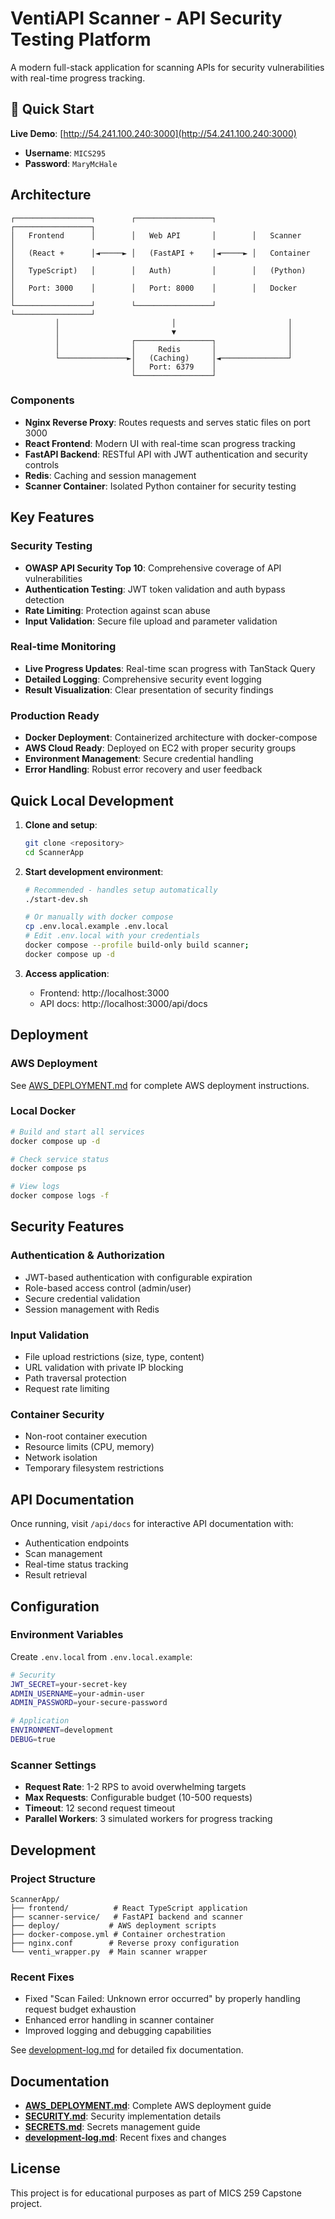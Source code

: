 # VentiAPI Scanner - API Security Testing Platform

A modern full-stack application for scanning APIs for security vulnerabilities with real-time progress tracking.

## 🚀 Quick Start

**Live Demo**: [http://54.241.100.240:3000](http://54.241.100.240:3000)
- **Username**: `MICS295`
- **Password**: `MaryMcHale`

## Architecture

```
┌─────────────────┐        ┌─────────────────┐        ┌─────────────────┐
│   Frontend      │        │   Web API       │        │   Scanner       │
│   (React +      │◄─────► │   (FastAPI +    │◄─────► │   Container     │
│   TypeScript)   │        │   Auth)         │        │   (Python)      │
│   Port: 3000    │        │   Port: 8000    │        │   Docker        │
└─────────────────┘        └─────────────────┘        └─────────────────┘
          │                         │                         │
          │                         ▼                         │
          │                ┌─────────────────┐                │
          │                │     Redis       │                │
          └───────────────►│   (Caching)     │◄───────────────┘
                           │   Port: 6379    │
                           └─────────────────┘
```

### Components
- **Nginx Reverse Proxy**: Routes requests and serves static files on port 3000
- **React Frontend**: Modern UI with real-time scan progress tracking
- **FastAPI Backend**: RESTful API with JWT authentication and security controls
- **Redis**: Caching and session management
- **Scanner Container**: Isolated Python container for security testing

## Key Features

### **Security Testing**
- **OWASP API Security Top 10**: Comprehensive coverage of API vulnerabilities
- **Authentication Testing**: JWT token validation and auth bypass detection
- **Rate Limiting**: Protection against scan abuse
- **Input Validation**: Secure file upload and parameter validation

### **Real-time Monitoring**
- **Live Progress Updates**: Real-time scan progress with TanStack Query
- **Detailed Logging**: Comprehensive security event logging
- **Result Visualization**: Clear presentation of security findings

### **Production Ready**
- **Docker Deployment**: Containerized architecture with docker-compose
- **AWS Cloud Ready**: Deployed on EC2 with proper security groups
- **Environment Management**: Secure credential handling
- **Error Handling**: Robust error recovery and user feedback

## Quick Local Development

1. **Clone and setup**:
   ```bash
   git clone <repository>
   cd ScannerApp
   ```

2. **Start development environment**:
   ```bash
   # Recommended - handles setup automatically
   ./start-dev.sh
   
   # Or manually with docker compose
   cp .env.local.example .env.local
   # Edit .env.local with your credentials
   docker compose --profile build-only build scanner;
   docker compose up -d
   ```

3. **Access application**:
   - Frontend: http://localhost:3000
   - API docs: http://localhost:3000/api/docs

## Deployment

### AWS Deployment
See [AWS_DEPLOYMENT.md](./AWS_DEPLOYMENT.md) for complete AWS deployment instructions.

### Local Docker
```bash
# Build and start all services
docker compose up -d

# Check service status
docker compose ps

# View logs
docker compose logs -f
```

## Security Features

### Authentication & Authorization
- JWT-based authentication with configurable expiration
- Role-based access control (admin/user)
- Secure credential validation
- Session management with Redis

### Input Validation
- File upload restrictions (size, type, content)
- URL validation with private IP blocking
- Path traversal protection
- Request rate limiting

### Container Security
- Non-root container execution
- Resource limits (CPU, memory)
- Network isolation
- Temporary filesystem restrictions

## API Documentation

Once running, visit `/api/docs` for interactive API documentation with:
- Authentication endpoints
- Scan management
- Real-time status tracking
- Result retrieval

## Configuration

### Environment Variables
Create `.env.local` from `.env.local.example`:
```bash
# Security
JWT_SECRET=your-secret-key
ADMIN_USERNAME=your-admin-user
ADMIN_PASSWORD=your-secure-password

# Application
ENVIRONMENT=development
DEBUG=true
```

### Scanner Settings
- **Request Rate**: 1-2 RPS to avoid overwhelming targets
- **Max Requests**: Configurable budget (10-500 requests)
- **Timeout**: 12 second request timeout
- **Parallel Workers**: 3 simulated workers for progress tracking

## Development

### Project Structure
```
ScannerApp/
├── frontend/          # React TypeScript application
├── scanner-service/   # FastAPI backend and scanner
├── deploy/           # AWS deployment scripts
├── docker-compose.yml # Container orchestration
├── nginx.conf        # Reverse proxy configuration
└── venti_wrapper.py  # Main scanner wrapper
```

### Recent Fixes
- Fixed "Scan Failed: Unknown error occurred" by properly handling request budget exhaustion
- Enhanced error handling in scanner container
- Improved logging and debugging capabilities

See [development-log.md](./development-log.md) for detailed fix documentation.

## Documentation

- **[AWS_DEPLOYMENT.md](./AWS_DEPLOYMENT.md)**: Complete AWS deployment guide
- **[SECURITY.md](./SECURITY.md)**: Security implementation details
- **[SECRETS.md](./SECRETS.md)**: Secrets management guide
- **[development-log.md](./development-log.md)**: Recent fixes and changes

## License

This project is for educational purposes as part of MICS 259 Capstone project.